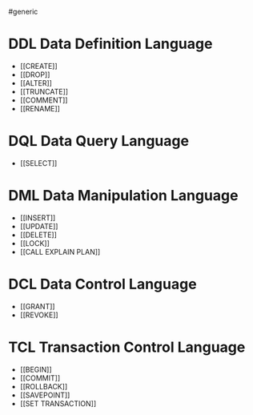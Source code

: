 #generic
# DDL Data Definition Language
- [[CREATE]]
- [[DROP]]
- [[ALTER]]
- [[TRUNCATE]]
- [[COMMENT]]
- [[RENAME]]

# DQL Data Query Language
- [[SELECT]]

# DML Data Manipulation Language
- [[INSERT]]
- [[UPDATE]]
- [[DELETE]]
- [[LOCK]]
- [[CALL EXPLAIN PLAN]]

# DCL Data Control Language
- [[GRANT]]
- [[REVOKE]]

# TCL Transaction Control Language
- [[BEGIN]]
- [[COMMIT]]
- [[ROLLBACK]]
- [[SAVEPOINT]]
- [[SET TRANSACTION]]